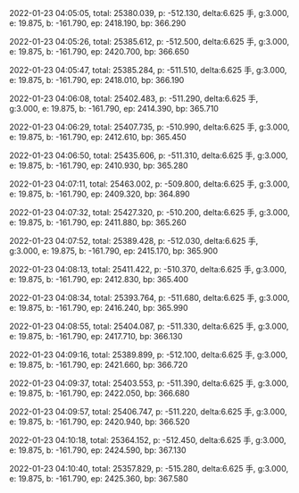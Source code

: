2022-01-23 04:05:05, total: 25380.039, p: -512.130, delta:6.625 手, g:3.000, e: 19.875, b: -161.790, ep: 2418.190, bp: 366.290

2022-01-23 04:05:26, total: 25385.612, p: -512.500, delta:6.625 手, g:3.000, e: 19.875, b: -161.790, ep: 2420.700, bp: 366.650

2022-01-23 04:05:47, total: 25385.284, p: -511.510, delta:6.625 手, g:3.000, e: 19.875, b: -161.790, ep: 2418.010, bp: 366.190

2022-01-23 04:06:08, total: 25402.483, p: -511.290, delta:6.625 手, g:3.000, e: 19.875, b: -161.790, ep: 2414.390, bp: 365.710

2022-01-23 04:06:29, total: 25407.735, p: -510.990, delta:6.625 手, g:3.000, e: 19.875, b: -161.790, ep: 2412.610, bp: 365.450

2022-01-23 04:06:50, total: 25435.606, p: -511.310, delta:6.625 手, g:3.000, e: 19.875, b: -161.790, ep: 2410.930, bp: 365.280

2022-01-23 04:07:11, total: 25463.002, p: -509.800, delta:6.625 手, g:3.000, e: 19.875, b: -161.790, ep: 2409.320, bp: 364.890

2022-01-23 04:07:32, total: 25427.320, p: -510.200, delta:6.625 手, g:3.000, e: 19.875, b: -161.790, ep: 2411.880, bp: 365.260

2022-01-23 04:07:52, total: 25389.428, p: -512.030, delta:6.625 手, g:3.000, e: 19.875, b: -161.790, ep: 2415.170, bp: 365.900

2022-01-23 04:08:13, total: 25411.422, p: -510.370, delta:6.625 手, g:3.000, e: 19.875, b: -161.790, ep: 2412.830, bp: 365.400

2022-01-23 04:08:34, total: 25393.764, p: -511.680, delta:6.625 手, g:3.000, e: 19.875, b: -161.790, ep: 2416.240, bp: 365.990

2022-01-23 04:08:55, total: 25404.087, p: -511.330, delta:6.625 手, g:3.000, e: 19.875, b: -161.790, ep: 2417.710, bp: 366.130

2022-01-23 04:09:16, total: 25389.899, p: -512.100, delta:6.625 手, g:3.000, e: 19.875, b: -161.790, ep: 2421.660, bp: 366.720

2022-01-23 04:09:37, total: 25403.553, p: -511.390, delta:6.625 手, g:3.000, e: 19.875, b: -161.790, ep: 2422.050, bp: 366.680

2022-01-23 04:09:57, total: 25406.747, p: -511.220, delta:6.625 手, g:3.000, e: 19.875, b: -161.790, ep: 2420.940, bp: 366.520

2022-01-23 04:10:18, total: 25364.152, p: -512.450, delta:6.625 手, g:3.000, e: 19.875, b: -161.790, ep: 2424.590, bp: 367.130

2022-01-23 04:10:40, total: 25357.829, p: -515.280, delta:6.625 手, g:3.000, e: 19.875, b: -161.790, ep: 2425.360, bp: 367.580